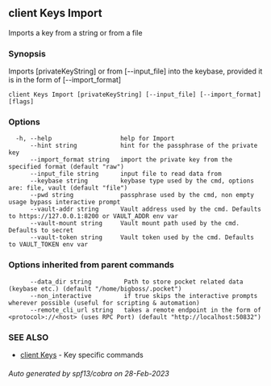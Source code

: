 ## client Keys Import

Imports a key from a string or from a file

### Synopsis

Imports [privateKeyString] or from [--input_file] into the keybase, provided it is in the form of [--import_format]

```
client Keys Import [privateKeyString] [--input_file] [--import_format] [flags]
```

### Options

```
  -h, --help                   help for Import
      --hint string            hint for the passphrase of the private key
      --import_format string   import the private key from the specified format (default "raw")
      --input_file string      input file to read data from
      --keybase string         keybase type used by the cmd, options are: file, vault (default "file")
      --pwd string             passphrase used by the cmd, non empty usage bypass interactive prompt
      --vault-addr string      Vault address used by the cmd. Defaults to https://127.0.0.1:8200 or VAULT_ADDR env var
      --vault-mount string     Vault mount path used by the cmd. Defaults to secret
      --vault-token string     Vault token used by the cmd. Defaults to VAULT_TOKEN env var
```

### Options inherited from parent commands

```
      --data_dir string         Path to store pocket related data (keybase etc.) (default "/home/bigboss/.pocket")
      --non_interactive         if true skips the interactive prompts wherever possible (useful for scripting & automation)
      --remote_cli_url string   takes a remote endpoint in the form of <protocol>://<host> (uses RPC Port) (default "http://localhost:50832")
```

### SEE ALSO

* [client Keys](client_Keys.md)	 - Key specific commands

###### Auto generated by spf13/cobra on 28-Feb-2023

